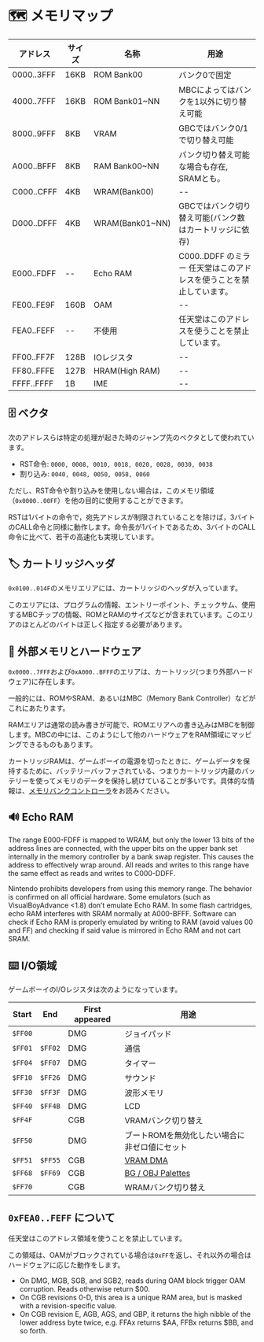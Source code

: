 # 🗺 メモリマップ

アドレス | サイズ | 名称 | 用途
---- | ---- | ---- | ----
0000..3FFF | 16KB | ROM Bank00 | バンク0で固定
4000..7FFF | 16KB | ROM Bank01~NN | MBCによってはバンクを1以外に切り替え可能
8000..9FFF | 8KB | VRAM | GBCではバンク0/1で切り替え可能
A000..BFFF | 8KB | RAM Bank00~NN | バンク切り替え可能な場合も存在, SRAMとも。
C000..CFFF | 4KB | WRAM(Bank00) | -- 
D000..DFFF | 4KB | WRAM(Bank01~NN) | GBCではバンク切り替え可能(バンク数はカートリッジに依存)
E000..FDFF | -- | Echo RAM | C000..DDFF のミラー 任天堂はこのアドレスを使うことを禁止しています。
FE00..FE9F | 160B | OAM | -- 
FEA0..FEFF | -- | 不使用 | 任天堂はこのアドレスを使うことを禁止しています。
FF00..FF7F | 128B | IOレジスタ | -- 
FF80..FFFE | 127B | HRAM(High RAM) | --
FFFF..FFFF | 1B | IME | -- 

## 🗄 ベクタ

次のアドレスらは特定の処理が起きた時のジャンプ先のベクタとして使われています。

- RST命令: `0000, 0008, 0010, 0018, 0020, 0028, 0030, 0038`
- 割り込み: `0040, 0048, 0050, 0058, 0060`

ただし、RST命令や割り込みを使用しない場合は，このメモリ領域（`0x0000..00FF`）を他の目的に使用することができます。

RSTは1バイトの命令で，宛先アドレスが制限されていることを除けば，3バイトのCALL命令と同様に動作します。命令長が1バイトであるため、3バイトのCALL命令に比べて、若干の高速化も実現しています。

## 🏷 カートリッジヘッダ

`0x0100..014F`のメモリエリアには、カートリッジのヘッダが入っています。

このエリアには、プログラムの情報、エントリーポイント、チェックサム、使用するMBCチップの情報、ROMとRAMのサイズなどが含まれています。このエリアのほとんどのバイトは正しく指定する必要があります。

## 💽 外部メモリとハードウェア

`0x0000..7FFF`および`0xA000..BFFF`のエリアは、カートリッジ(つまり外部ハードウェア)に存在します。

一般的には、ROMやSRAM、あるいはMBC（Memory Bank Controller）などがこれにあたります。

RAMエリアは通常の読み書きが可能で、ROMエリアへの書き込みはMBCを制御します。MBCの中には、このようにして他のハードウェアをRAM領域にマッピングできるものもあります。

カートリッジRAMは、ゲームボーイの電源を切ったときに、ゲームデータを保持するために、バッテリーバッファされている、つまりカートリッジ内蔵のバッテリーを使ってメモリのデータを保持し続けていることが多いです。具体的な情報は、[メモリバンクコントローラ](./cartridge/mbc.md)をお読みください。

## 🔊 Echo RAM

The range E000-FDFF is mapped to WRAM, but only the lower 13 bits of the address lines are connected, with the upper bits on the upper bank set internally in the memory controller by a bank swap register. This causes the address to effectively wrap around. All reads and writes to this range have the same effect as reads and writes to C000-DDFF.

Nintendo prohibits developers from using this memory range. The behavior is confirmed on all official hardware. Some emulators (such as VisualBoyAdvance <1.8) don’t emulate Echo RAM. In some flash cartridges, echo RAM interferes with SRAM normally at A000-BFFF. Software can check if Echo RAM is properly emulated by writing to RAM (avoid values 00 and FF) and checking if said value is mirrored in Echo RAM and not cart SRAM.

## ⌨️ I/O領域

ゲームボーイのI/Oレジスタは次のようになっています。

Start     | End       | First appeared | 用途
----------|-----------|----------------|-------------
`$FF00`   |           |       DMG      | ジョイパッド
`$FF01`   |  `$FF02`  |       DMG      | 通信
`$FF04`   |  `$FF07`  |       DMG      | タイマー
`$FF10`   |  `$FF26`  |       DMG      | サウンド
`$FF30`   |  `$FF3F`  |       DMG      | 波形メモリ
`$FF40`   |  `$FF4B`  |       DMG      | LCD
`$FF4F`   |           |       CGB      | VRAMバンク切り替え
`$FF50`   |           |       DMG      | ブートROMを無効化したい場合に非ゼロ値にセット
`$FF51`   |  `$FF55`  |       CGB      | [VRAM DMA](<#LCD VRAM DMA Transfers>)
`$FF68`   |  `$FF69`  |       CGB      | [BG / OBJ Palettes](<#LCD Color Palettes (CGB only)>)
`$FF70`   |           |       CGB      | WRAMバンク切り替え

## `0xFEA0..FEFF` について

任天堂はこのアドレス領域を使うことを禁止しています。

この領域は、OAMがブロックされている場合は`0xFF`を返し、それ以外の場合はハードウェアに応じた動作をします。

- On DMG, MGB, SGB, and SGB2, reads during OAM block trigger OAM corruption. Reads otherwise return $00.
- On CGB revisions 0-D, this area is a unique RAM area, but is masked with a revision-specific value.
- On CGB revision E, AGB, AGS, and GBP, it returns the high nibble of the lower address byte twice, e.g. FFAx returns $AA, FFBx returns $BB, and so forth.

